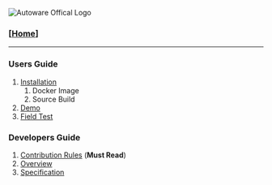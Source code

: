 ![Autoware Offical Logo](https://github.com/CPFL/Autoware/raw/master/docs/images/autoware_logo_1.png?height=54&width=320)

### [[Home](https://github.com/CPFL/Autoware/wiki)]
***
### Users Guide

1. [Installation](https://github.com/CPFL/Autoware/wiki/Installation)
    1. Docker Image
    1. Source Build
1. [Demo](https://github.com/CPFL/Autoware/wiki/Demo)
1. [Field Test](https://github.com/CPFL/Autoware/wiki/Field-Test)

### Developers Guide

1. [Contribution Rules](https://github.com/CPFL/Autoware/wiki/Contribution-Rules) (**Must Read**)
1. [Overview](https://github.com/CPFL/Autoware/wiki/Overview)
1. [Specification](https://github.com/CPFL/Autoware/wiki/Specification)
